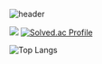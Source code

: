 ![header](https://capsule-render.vercel.app/api?type=waving&color=c8c8c8&height=200&section=header&text=Hello🌏%20I'm%20GYURI%20PARK&fontSize=60&fontColor=0DFF39&animation=fadeIn&fontAlignY=38&desc=%20&descAlignY=62&descAlign=62)




<img src="http://mazandi.herokuapp.com/api?handle=stepania99&theme=warm"/> [![Solved.ac Profile](http://mazassumnida.wtf/api/generate_badge?boj=stepania99)](https://solved.ac/stepania99)


![Top Langs](https://github-readme-stats.vercel.app/api/top-langs/?username=GYURI-PARK&layout=compact&theme=dark)
